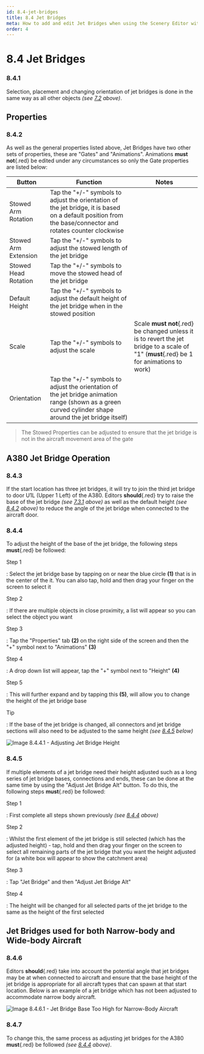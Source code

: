 ```yaml
---
id: 8.4-jet-bridges
title: 8.4 Jet Bridges
meta: How to add and edit Jet Bridges when using the Scenery Editor within Infinite Flight.
order: 4
---
```




# 8.4 Jet Bridges



### 8.4.1

Selection, placement and changing orientation of jet bridges is done in the same way as all other objects *(see [7.2](/guide/scenery-editor-manual/7.-objects/7.2-selection-and-placement) above)*.



## Properties

### 8.4.2

As well as the general properties listed above, Jet Bridges have two other sets of properties, these are "Gates" and "Animations". Animations **must not**{.red} be edited under any circumstances so only the Gate properties are listed below:

| Button               | Function                                                     | Notes                                                        |
| -------------------- | ------------------------------------------------------------ | ------------------------------------------------------------ |
| Stowed Arm Rotation  | Tap the "+/-" symbols to adjust the orientation of the jet bridge, it is based on a default position from the base/connector and rotates counter clockwise |                                                              |
| Stowed Arm Extension | Tap the "+/-" symbols to adjust the stowed length of the jet bridge |                                                              |
| Stowed Head Rotation | Tap the "+/-" symbols to move the stowed head of the jet bridge |                                                              |
| Default Height       | Tap the "+/-" symbols to adjust the default height of the jet bridge when in the stowed position |                                                              |
| Scale                | Tap the "+/-" symbols to adjust the scale                    | Scale **must not**{.red} be changed unless it is to revert the jet bridge to a scale of "1" (**must**{.red} be 1 for animations to work) |
| Orientation          | Tap the "+/-" symbols to adjust the orientation of the jet bridge animation range (shown as a green curved cylinder shape around the jet bridge itself) |                                                              |

> The Stowed Properties can be adjusted to ensure that the jet bridge is not in the aircraft movement area of the gate



## A380 Jet Bridge Operation

### 8.4.3

If the start location has three jet bridges, it will try to join the third jet bridge to door U1L (Upper 1 Left) of the A380. Editors **should**{.red} try to raise the base of the jet bridge *(see [7.3.1](/guide/scenery-editor-manual/7.-objects/7.3-properties#7.3.1) above)* as well as the default height *(see [8.4.2](/guide/scenery-editor-manual/8.-airport-gate/8.4-jet-bridges#8.4.2) above)* to reduce the angle of the jet bridge when connected to the aircraft door. 



### 8.4.4

To adjust the height of the base of the jet bridge, the following steps **must**{.red} be followed: 



Step 1

: Select the jet bridge base by tapping on or near the blue circle **(1)** that is in the center of the it. You can also tap, hold and then drag your finger on the screen to select it



Step 2

: If there are multiple objects in close proximity, a list will appear so you can select the object you want



Step 3

: Tap the "Properties" tab **(2)** on the right side of the screen and then the "+" symbol next to "Animations" **(3)**



Step 4

: A drop down list will appear, tap the "+" symbol next to "Height" **(4)**



Step 5

: This will further expand and by tapping this **(5)**, will allow you to change the height of the jet bridge base



Tip

: If the base of the jet bridge is changed, all connectors and jet bridge sections will also need to be adjusted to the same height *(see [8.4.5](/guide/scenery-editor-manual/8.-airport-gate/8.4-jet-bridges#8.4.5) below)*



![Image 8.4.4.1 - Adjusting Jet Bridge Height](/Users/reganhawthorn/Documents/GitHub/infiniteflight-docs/scenery-editor-manual/8.-airport-gate/_images/manual/frames/7.5.6.1c.png)



### 8.4.5

If multiple elements of a jet bridge need their height adjusted such as a long series of jet bridge bases, connections and ends, these can be done at the same time by using the "Adjust Jet Bridge Alt" button. To do this, the following steps **must**{.red} be followed: 



Step 1

: First complete all steps shown previously *(see [8.4.4](/guide/scenery-editor-manual/8.-airport-gate/8.4-jet-bridges#8.4.4) above)*



Step 2

: Whilst the first element of the jet bridge is still selected (which has the adjusted height) - tap, hold and then drag your finger on the screen to select all remaining parts of the jet bridge that you want the height adjusted for (a white box will appear to show the catchment area)



Step 3

: Tap "Jet Bridge" and then "Adjust Jet Bridge Alt"



Step 4

: The height will be changed for all selected parts of the jet bridge to the same as the height of the first selected



## Jet Bridges used for both Narrow-body and Wide-body Aircraft



### 8.4.6

Editors **should**{.red} take into account the potential angle that jet bridges may be at when connected to aircraft and ensure that the base height of the jet bridge is appropriate for all aircraft types that can spawn at that start location. Below is an example of a jet bridge which has not been adjusted to accommodate narrow body aircraft.



![Image 8.4.6.1 - Jet Bridge Base Too High for Narrow-Body Aircraft](/Users/reganhawthorn/Documents/GitHub/infiniteflight-docs/scenery-editor-manual/8.-airport-gate/_images/manual/frames/7.5.7.1b.png)



### 8.4.7

To change this, the same process as adjusting jet bridges for the A380 **must**{.red} be followed *(see [8.4.4](/guide/scenery-editor-manual/8.-airport-gate/8.4-jet-bridges#8.4.4) above)*.
